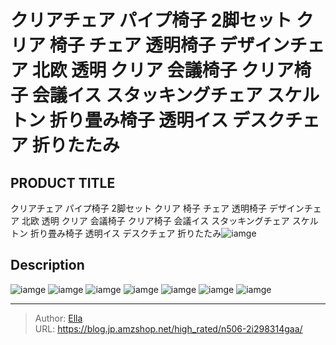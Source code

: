 # クリアチェア パイプ椅子 2脚セット クリア 椅子 チェア 透明椅子 デザインチェア 北欧 透明 クリア 会議椅子 クリア椅子 会議イス スタッキングチェア スケルトン 折り畳み椅子 透明イス デスクチェア 折りたたみ


## PRODUCT TITLE 

クリアチェア パイプ椅子 2脚セット クリア 椅子 チェア 透明椅子 デザインチェア 北欧 透明 クリア 会議椅子 クリア椅子 会議イス スタッキングチェア スケルトン 折り畳み椅子 透明イス デスクチェア 折りたたみ![iamge](https://b2bfiles1.gigab2b.cn/image/wkseller/7404/20230419_35d6f56c409995dbeb8516ee79b2a823.jpg)

## Description











![iamge](https://b2bfiles1.gigab2b.cn/image/wkseller/7404/20230419_83d834e7e43a761515f5e37eb8f54189.jpg)
![iamge](https://b2bfiles1.gigab2b.cn/image/wkseller/7404/20230419_134d54c52bd27ae9dbbd7b3c51d63869.jpg)
![iamge](https://b2bfiles1.gigab2b.cn/image/wkseller/7404/20221227_d871a5258d1e8988e7e6fe1e2037d073.jpg)
![iamge](https://b2bfiles1.gigab2b.cn/image/wkseller/7404/20221227_03d7e064b1c76379b27a563dcfd1a8b1.jpg)
![iamge](nan)
![iamge](nan)
![iamge](nan)


---

> Author: [Ella](https://blog.jp.amzshop.net/)  
> URL: https://blog.jp.amzshop.net/high_rated/n506-2i298314gaa/  

